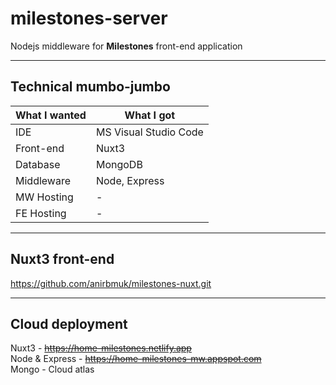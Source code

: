 # milestones-server
Nodejs middleware for **Milestones** front-end application  

- - - -  

## Technical mumbo-jumbo  
What I wanted     | What I got  
----------------- | --------------  
IDE               | MS Visual Studio Code  
Front-end         | Nuxt3  
Database          | MongoDB  
Middleware        | Node, Express  
MW Hosting        | -  
FE Hosting        | -  

- - - -  

## Nuxt3 front-end  
https://github.com/anirbmuk/milestones-nuxt.git  

- - - -

## Cloud deployment
Nuxt3 - ~~https://home-milestones.netlify.app~~  
Node & Express - ~~https://home-milestones-mw.appspot.com~~  
Mongo - Cloud atlas  
